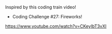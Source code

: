 Inspired by this coding train video!

- Coding Challenge #27: Fireworks!

https://www.youtube.com/watch?v=CKeyIbT3vXI
